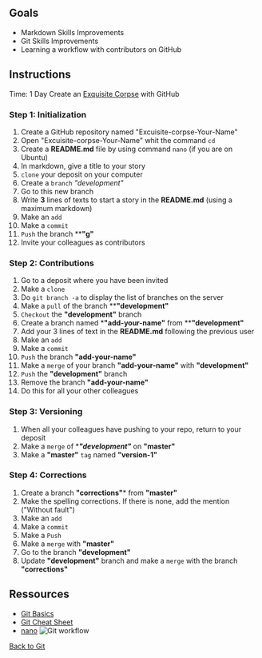 ## Goals

- Markdown Skills Improvements
- Git Skills Improvements
- Learning a workflow with contributors on GitHub

## Instructions

Time: 1 Day
Create an [Exquisite Corpse](https://en.wikipedia.org/wiki/Exquisite_corpse) with GitHub

### Step 1: Initialization

1. Create a GitHub repository named "Excuisite-corpse-Your-Name"
1. Open "Excuisite-corpse-Your-Name" whit the command `cd`
1. Create a **README.md** file by using command `nano` (if you are on Ubuntu)
1. In markdown, give a title to your story
1. `clone` your deposit on your computer
1. Create a `branch` _"development"_
1. Go to this new branch
1. Write **3** lines of texts to start a story in the **README.md** (using a maximum markdown)
1. Make an `add`
1. Make a `commit`
1. `Push` the branch ****"g"**
1. Invite your colleagues as contributors

### Step 2: Contributions

1. Go to a deposit where you have been invited
1. Make a `clone`
1. Do `git branch -a` to display the list of branches on the server
1. Make a `pull` of the branch ****"development"**
1. `Checkout` the **"development"** branch
1. Create a branch named *******"add-your-name"****** from ****"development"**
1. Add your 3 lines of text in the **README.md** following the previous user
1. Make an `add`
1. Make a `commit`
1. `Push` the branch **"add-your-name"**
1. Make a `merge` of your branch **"add-your-name"** with **"development"**
1. `Push` the **"development"** branch
1. Remove the branch __"add-your-name"__
1. Do this for all your other colleagues

### Step 3: Versioning

1. When all your colleagues have pushing to your repo, return to your deposit
1. Make a `merge` of ****"development"*** on **"master"**
1. Make a **"master"** `tag` named **"version-1"**
### Step 4: Corrections

1. Create a branch **"corrections"*** from **"master"**
1. Make the spelling corrections. If there is none, add the mention ("Without fault")
1. Make an `add`
1. Make a `commit`
1. Make a `Push`
1. Make a `merge` with **"master"**
1. Go to the branch **"development"**
1. Update **"development"** branch and make a `merge` with the branch **"corrections"**

## Ressources

- [Git Basics](https://rogerdudler.github.io/git-guide/index.fr.html)
- [Git Cheat Sheet](https://rogerdudler.github.io/git-guide/files/git_cheat_sheet.pdf)
- [nano](https://help.ubuntu.com/community/Nano?_ga=2.171475168.110155971.1536746343-1962823923.1536746343)
![Git workflow](http://blog.launchdarkly.com/wp-content/uploads/2016/07/Slide2.jpg)

[Back to Git](./)
